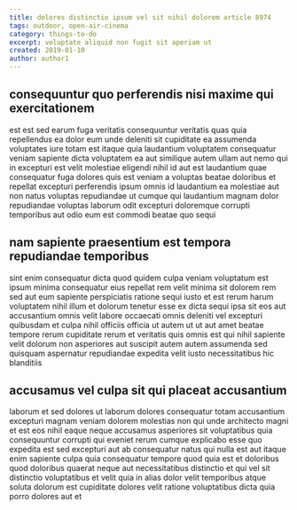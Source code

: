 ```yaml
---
title: dolores distinctio ipsum vel sit nihil dolorem article 8974
tags: outdoor, open-air-cinema
category: things-to-do
excerpt: voluptate aliquid non fugit sit aperiam ut
created: 2019-01-10
author: author1
---
```


## consequuntur quo perferendis nisi maxime qui exercitationem

est est sed earum fuga veritatis consequuntur veritatis quas quia repellendus ea dolor eum unde deleniti sit cupiditate ea assumenda voluptates iure totam est itaque quia laudantium voluptatem consequatur veniam sapiente dicta voluptatem ea aut similique autem ullam aut nemo qui in excepturi est velit molestiae eligendi nihil id aut est laudantium quae consequatur fuga dolores quis est veniam a voluptas beatae doloribus et repellat excepturi perferendis ipsum omnis id laudantium ea molestiae aut non natus voluptas repudiandae ut cumque qui laudantium magnam dolor repudiandae voluptas laborum odit excepturi doloremque corrupti temporibus aut odio eum est commodi beatae quo sequi

## nam sapiente praesentium est tempora repudiandae temporibus

sint enim consequatur dicta quod quidem culpa veniam voluptatum est ipsum minima consequatur eius repellat rem velit minima sit dolorem rem sed aut eum sapiente perspiciatis ratione sequi iusto et est rerum harum voluptatem nihil illum et dolorum tenetur esse ex dicta sequi ipsa sit eos aut accusantium omnis velit labore occaecati omnis deleniti vel excepturi quibusdam et culpa nihil officiis officia ut autem ut ut aut amet beatae tempore rerum cupiditate rerum et veritatis quis omnis est qui nihil sapiente velit dolorum non asperiores aut suscipit autem autem assumenda sed quisquam aspernatur repudiandae expedita velit iusto necessitatibus hic blanditiis

## accusamus vel culpa sit qui placeat accusantium

laborum et sed dolores ut laborum dolores consequatur totam accusantium excepturi magnam veniam dolorem molestias non qui unde architecto magni et est eos nihil eaque neque accusamus asperiores sit voluptatibus quia consequuntur corrupti qui eveniet rerum cumque explicabo esse quo expedita est sed excepturi aut ab consequatur natus qui nulla est aut itaque enim sapiente culpa quia consequatur tempore quod quia est et doloribus quod doloribus quaerat neque aut necessitatibus distinctio et qui vel sit distinctio voluptatibus et velit quia in alias dolor velit temporibus atque soluta dolorum est cupiditate dolores velit ratione voluptatibus dicta quia porro dolores aut et
